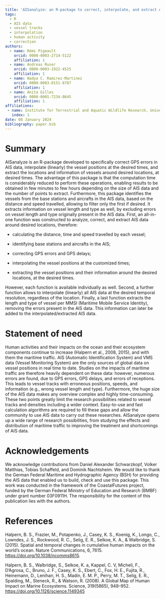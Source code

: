 ```yaml
---
title: 'AISanalyze: an R-package to correct, interpolate, and extract AIS data'
tags:
  - R
  - AIS data
  - vessel tracks
  - interpolation
  - human activity
  - correction
authors:
  - name: Rémi Pigeault
    orcid: 0000-0003-2714-5122
    affiliation: 1
  - name: Andreas Ruser
    orcid: 0000-0003-1922-4525
    affiliation: 1
  - name: Nadya C. Ramirez-Martinez
    orcid: 0000-0003-0151-8787
    affiliation: 1
  - name: Anita Gilles
    orcid: 0000-0001-7234-8645
    affiliation: 1
affiliations:
 - name: Institute for Terrestrial and Aquatic Wildlife Research, University of Veterinary Medicine Hannover, Foundation, Buesum, Germany
   index: 1
date: 08 January 2024
bibliography: paper.bib
---
```


# Summary

AISanalyze is an R-package developed to specifically correct GPS errors in AIS data, interpolate (linearly) the vessel positions at the desired times, and extract the locations and information of vessels around desired locations, at desired times. The advantage of this package is that the computation time is considerably reduced to perform these operations, enabling results to be obtained in few minutes to few hours depending on the size of AIS data and the number of points to extract. Furthermore, this package identifies the vessels from the base stations and aircrafts in the AIS data, based on the distance and speed travelled, allowing to filter only the first if desired. It extracts information on vessel length and type as well, by excluding errors on vessel length and type originally present in the AIS data. First, an all-in-one function was constructed to analyze, correct, and extract AIS data around desired locations, therefore:

- calculating the distance, time and speed travelled by each vessel;

- identifying base stations and aircrafts in the AIS;

- correcting GPS errors and GPS delays;

- interpolating the vessel positions at the customized times;

- extracting the vessel positions and their information around the desired locations, at the desired times.

However, each function is available individually as well. Second, a further function allows to interpolate (linearly) all AIS data at the desired temporal resolution, regardless of the location. Finally, a last function extracts the length and type of vessel per MMSI (Maritime Mobile Service Identity), removing the errors present in the AIS data. This information can later be added to the interpolated/extracted AIS data.

# Statement of need

Human activities and their impacts on the ocean and their ecosystem components continue to increase (Halpern et al., 2008, 2015), and with them the maritime traffic. AIS (Automatic Identification System) and VMS data (Vessel Monitoring System) are the only sources of global data on vessel positions in real time to date. Studies on the impacts of maritime traffic are therefore heavily dependent on these data: however, numerous errors are found, due to GPS errors, GPS delays, and errors of receptions. This leads to vessel tracks with erroneous positions, speeds, and information (e.g., wrong vessel length and type). Furthermore, the huge size of the AIS data makes any overview complex and highly time-consuming. These two points greatly limit the research possibilities related to vessel tracks and densities including a wider context. Easy-to-use and fast calculation algorithms are required to fill these gaps and allow the community to use AIS data to carry out these researches. AISanalyze opens up a wide range of research possibilities, from studying the effects and distribution of maritime traffic to improving the treatment and shortcomings of AIS data.

# Acknowledgements

We acknowledge contributions from Daniel Alexander Schwarzkopf, Volker Matthias, Tobias Schaffeld, and Dominik Nachtsheim. We would like to thank the German Federal Maritime and Hydrographic Agency (BSH) for providing the AIS data that enabled us to build, check and use this package. This work was conducted in the framework of the CoastalFutures project, funded by the German Federal Ministry of Education and Research (BMBF) under grant number 03F0911H. The responsibility for the content of this publication lies with the authors.

# References

Halpern, B. S., Frazier, M., Potapenko, J., Casey, K. S., Koenig, K., Longo, C., Lowndes, J. S., Rockwood, R. C., Selig, E. R., Selkoe, K. A., & Walbridge, S. (2015). Spatial and temporal changes in cumulative human impacts on the world’s ocean. Nature Communications, 6, 7615. https://doi.org/10.1038/ncomms8615.

Halpern, B. S., Walbridge, S., Selkoe, K. a, Kappel, C. V, Micheli, F., D’Agrosa, C., Bruno, J. F., Casey, K. S., Ebert, C., Fox, H. E., Fujita, R., Heinemann, D., Lenihan, H. S., Madin, E. M. P., Perry, M. T., Selig, E. R., Spalding, M., Steneck, R., & Watson, R. (2008). A Global Map of Human Impact on Marine Ecosystems. Science, 319(5865), 948–952. https://doi.org/10.1126/science.1149345
